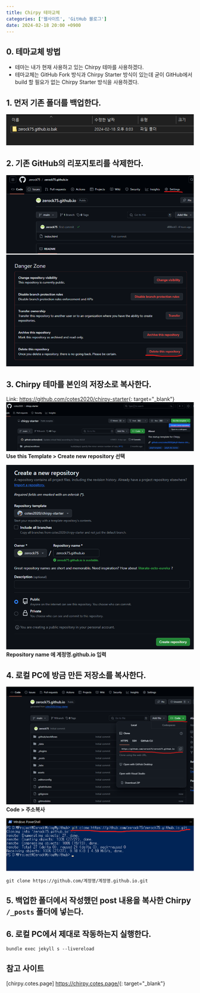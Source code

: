 ```yaml
---
title: Chirpy 테마교체
categories: ['웹사이트', 'GitHub 블로그']
date: 2024-02-18 20:00 +0900
---
```


## 0. 테마교체 방법
- 테마는 내가 현재 사용하고 있는 Chirpy 테마를 사용하겠다. 
- 테마교체는 GitHub Fork 방식과 Chirpy Starter 방식이 있는데 굳이 GitHub에서 build 할 필요가 없는 Chirpy Starter 방식을 사용하겠다.

## 1. 먼저 기존 폴더를 백업한다.
![기존 폴더 백업](/imgs/websites/github-blog/테마교체/01.png)

## 2. 기존 GitHub의 리포지토리를 삭제한다.
![리포지토리 삭제](/imgs/websites/github-blog/테마교체/02.png)
![리포지토리 삭제](/imgs/websites/github-blog/테마교체/03.png)

## 3. Chirpy 테마를 본인의 저장소로 복사한다.
Link: <https://github.com/cotes2020/chirpy-starter>{: target="_blank"}
![Chirpy 복사](/imgs/websites/github-blog/테마교체/04.png)
__Use this Template &gt; Create new repository 선택__

![Chirpy 복사](/imgs/websites/github-blog/테마교체/05.png)
__Repository name 에 계정명.github.io 입력__


## 4. 로컬 PC에 방금 만든 저장소를 복사한다.
![로컬 PC에 복사](/imgs/websites/github-blog/테마교체/06.png)
__Code &gt; 주소복사__

![로컬 PC에 복사](/imgs/websites/github-blog/테마교체/07.png)
```terminal
git clone https://github.com/계정명/계정명.github.io.git
```


## 5. 백업한 폴더에서 작성했던 post 내용을 복사한 Chirpy `/_posts` 폴더에 넣는다.


## 6. 로컬 PC에서 제대로 작동하는지 실행한다.
```terminal
bundle exec jekyll s --livereload
```

## 참고 사이트
[chirpy.cotes.page] <https://chirpy.cotes.page/>{: target="_blank"}